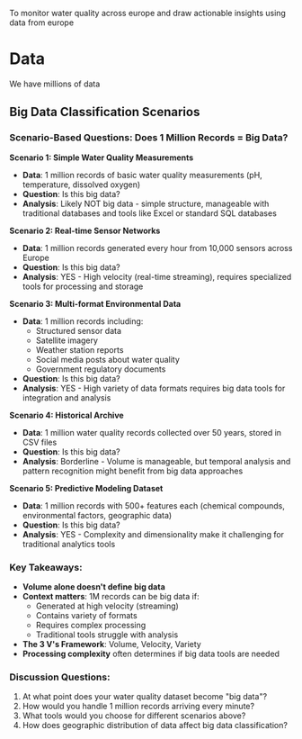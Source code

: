 To monitor water quality across europe and draw actionable insights using data from europe

# Data 

We have millions of data

## Big Data Classification Scenarios

### Scenario-Based Questions: Does 1 Million Records = Big Data?

**Scenario 1: Simple Water Quality Measurements**
- **Data**: 1 million records of basic water quality measurements (pH, temperature, dissolved oxygen)
- **Question**: Is this big data?
- **Analysis**: Likely NOT big data - simple structure, manageable with traditional databases and tools like Excel or standard SQL databases

**Scenario 2: Real-time Sensor Networks**
- **Data**: 1 million records generated every hour from 10,000 sensors across Europe
- **Question**: Is this big data?
- **Analysis**: YES - High velocity (real-time streaming), requires specialized tools for processing and storage

**Scenario 3: Multi-format Environmental Data**
- **Data**: 1 million records including:
  - Structured sensor data
  - Satellite imagery
  - Weather station reports
  - Social media posts about water quality
  - Government regulatory documents
- **Question**: Is this big data?
- **Analysis**: YES - High variety of data formats requires big data tools for integration and analysis

**Scenario 4: Historical Archive**
- **Data**: 1 million water quality records collected over 50 years, stored in CSV files
- **Question**: Is this big data?
- **Analysis**: Borderline - Volume is manageable, but temporal analysis and pattern recognition might benefit from big data approaches

**Scenario 5: Predictive Modeling Dataset**
- **Data**: 1 million records with 500+ features each (chemical compounds, environmental factors, geographic data)
- **Question**: Is this big data?
- **Analysis**: YES - Complexity and dimensionality make it challenging for traditional analytics tools

### Key Takeaways:
- **Volume alone doesn't define big data**
- **Context matters**: 1M records can be big data if:
  - Generated at high velocity (streaming)
  - Contains variety of formats
  - Requires complex processing
  - Traditional tools struggle with analysis
- **The 3 V's Framework**: Volume, Velocity, Variety
- **Processing complexity** often determines if big data tools are needed

### Discussion Questions:
1. At what point does your water quality dataset become "big data"?
2. How would you handle 1 million records arriving every minute?
3. What tools would you choose for different scenarios above?
4. How does geographic distribution of data affect big data classification?
